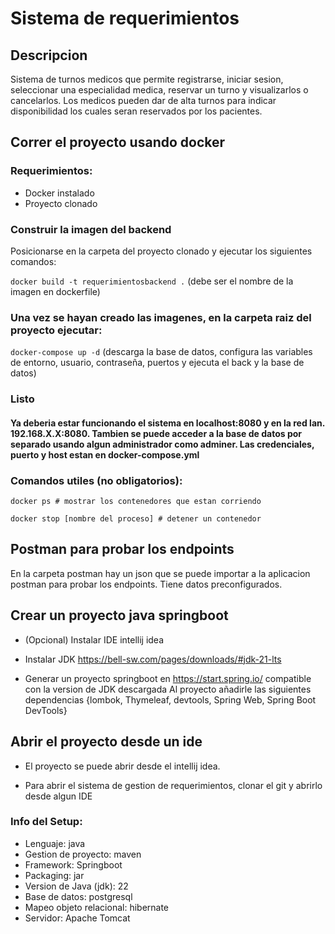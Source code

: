 # Sistema de requerimientos

## Descripcion

Sistema de turnos medicos que permite registrarse, iniciar sesion, seleccionar una especialidad medica, reservar un turno y visualizarlos o cancelarlos. Los medicos pueden dar de alta turnos para indicar disponibilidad los cuales seran reservados por los pacientes.

## Correr el proyecto usando docker

### Requerimientos:
   - Docker instalado
   - Proyecto clonado

### Construir la imagen del backend

Posicionarse en la carpeta del proyecto clonado y ejecutar los siguientes comandos:


`docker build -t requerimientosbackend .` (debe ser el nombre de la imagen en dockerfile)

### Una vez se hayan creado las imagenes, en la carpeta raiz del proyecto ejecutar:
  
`docker-compose up -d` (descarga la base de datos, configura las variables de entorno, usuario, contraseña, puertos y ejecuta el back y la base de datos)

### Listo
#### Ya deberia estar funcionando el sistema en localhost:8080 y en la red lan. 192.168.X.X:8080. Tambien se puede acceder a la base de datos por separado usando algun administrador como adminer. Las credenciales, puerto y host estan en docker-compose.yml

### Comandos utiles (no obligatorios): 

`docker ps # mostrar los contenedores que estan corriendo`

`docker stop [nombre del proceso] # detener un contenedor`

## Postman para probar los endpoints
En la carpeta postman hay un json que se puede importar a la aplicacion postman para probar los endpoints. Tiene datos preconfigurados.

## Crear un proyecto java springboot

- (Opcional) Instalar IDE intellij idea

- Instalar JDK https://bell-sw.com/pages/downloads/#jdk-21-lts

- Generar un proyecto springboot en https://start.spring.io/ compatible con la version de JDK descargada
Al proyecto añadirle las siguientes dependencias
{lombok, Thymeleaf, devtools, Spring Web, Spring Boot DevTools}

## Abrir el proyecto desde un ide

- El proyecto se puede abrir desde el intellij idea.

- Para abrir el sistema de gestion de requerimientos, clonar el git y abrirlo desde algun IDE


### Info del Setup:

- Lenguaje: java
- Gestion de proyecto: maven
- Framework: Springboot
- Packaging: jar
- Version de Java (jdk): 22
- Base de datos: postgresql
- Mapeo objeto relacional: hibernate
- Servidor: Apache Tomcat
